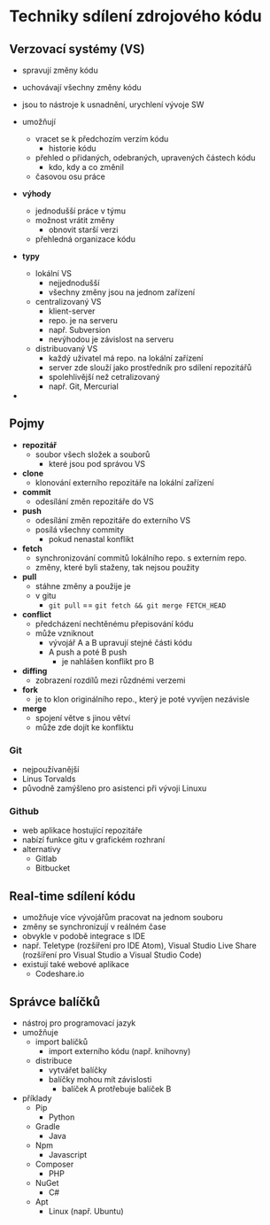 # Techniky sdílení zdrojového kódu

## Verzovací systémy (VS)

- spravují změny kódu
- uchovávají všechny změny kódu
- jsou to nástroje k usnadnění, urychlení vývoje SW

- umožňují
  - vracet se k předchozím verzím kódu
    - historie kódu
  - přehled o přidaných, odebraných, upravených částech kódu
    - kdo, kdy a co změnil
  - časovou osu práce
- **výhody**
  - jednodušší práce v týmu
  - možnost vrátit změny
    - obnovit starší verzi
  - přehledná organizace kódu
- **typy**
  - lokální VS
    - nejjednodušší
    - všechny změny jsou na jednom zařízení
  - centralizovaný VS
    - klient-server
    - repo. je na serveru
    - např. Subversion
    - nevýhodou je závislost na serveru
  - distribuovaný VS
    - každý uživatel má repo. na lokální zařízení
    - server zde slouží jako prostředník pro sdílení repozitářů
    - spolehlivější než cetralizovaný
    - např. Git, Mercurial
-

## Pojmy

- **repozitář**
  - soubor všech složek a souborů
    - které jsou pod správou VS
- **clone**
  - klonování externího repozitáře na lokální zařízení
- **commit**
  - odesílání změn repozitáře do VS
- **push**
  - odesílání změn repozitáře do externího VS
  - posílá všechny commity
    - pokud nenastal konflikt
- **fetch**
  - synchronizování commitů lokálního repo. s externím repo.
  - změny, které byli staženy, tak nejsou použity
- **pull**
  - stáhne změny a použije je
  - v gitu
    - `git pull` == `git fetch && git merge FETCH_HEAD`
- **conflict**
  - předcházení nechtěnému přepisování kódu
  - může vzniknout
    - vývojář A a B upravují stejné části kódu
    - A push a poté B push
      - je nahlášen konflikt pro B
- **diffing**
  - zobrazení rozdílů mezi růzdnémi verzemi
- **fork**
  - je to klon originálního repo., který je poté vyvíjen nezávisle
- **merge**
  - spojení větve s jinou větví
  - může zde dojít ke konfliktu

### Git

- nejpoužívanější
- Linus Torvalds
- původně zamýšleno pro asistenci při vývoji Linuxu

### Github

- web aplikace hostující repozitáře
- nabízí funkce gitu v grafickém rozhraní
- alternativy
  - Gitlab
  - Bitbucket

## Real-time sdílení kódu

- umožňuje více vývojářům pracovat na jednom souboru
- změny se synchronizují v reálném čase
- obvykle v podobě integrace s IDE
- např. Teletype (rozšíření pro IDE Atom), Visual Studio Live Share (rozšíření pro Visual Studio a Visual Studio Code)
- existují také webové aplikace
  - Codeshare.io

## Správce balíčků

- nástroj pro programovací jazyk
- umožňuje
  - import balíčků
    - import externího kódu (např. knihovny)
  - distribuce
    - vytvářet balíčky
    - balíčky mohou mít závislosti
      - balíček A protřebuje balíček B
- příklady
  - Pip
    - Python
  - Gradle
    - Java
  - Npm
    - Javascript
  - Composer
    - PHP
  - NuGet
    - C#
  - Apt
    - Linux (např. Ubuntu)
